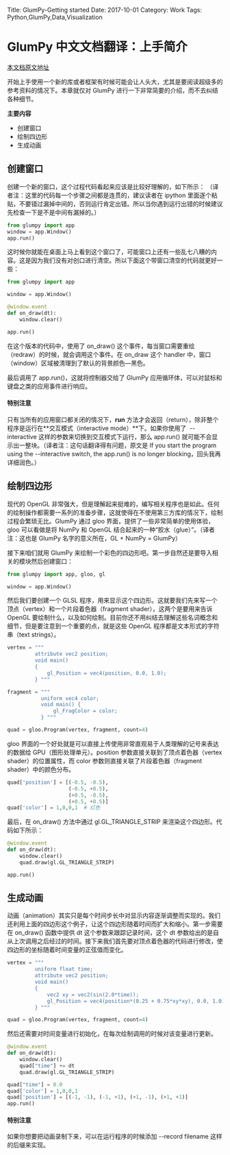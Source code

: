 Title: GlumPy-Getting started
Date: 2017-10-01
Category: Work
Tags: Python,GlumPy,Data,Visualization


# GlumPy 中文文档翻译：上手简介

[本文档原文地址](http://glumpy.readthedocs.io/en/latest/quickstart.html)

开始上手使用一个新的库或者框架有时候可能会让人头大，尤其是要阅读超级多的参考资料的情况下。本章就仅对 GlumPy 进行一下非常简要的介绍，而不去纠结各种细节。



**主要内容**



* 创建窗口
* 绘制四边形
* 生成动画



## 创建窗口

创建一个新的窗口，这个过程代码看起来应该是比较好理解的，如下所示：
（译者注：这里的代码每一个步骤之间都是连贯的，建议读者在 ipython 里面逐个粘贴，不要错过漏掉中间的，否则运行肯定出错。所以当你遇到运行出错的时候建议先检查一下是不是中间有漏掉的。）

```Python
from glumpy import app
window = app.Window()
app.run()
```


这时候你就能在桌面上马上看到这个窗口了，可能窗口上还有一些乱七八糟的内容。这是因为我们没有对创口进行清空。所以下面这个带窗口清空的代码就更好一些：

```Python
from glumpy import app

window = app.Window()

@window.event
def on_draw(dt):
    window.clear()

app.run()
```




在这个版本的代码中，使用了 on_draw() 这个事件，每当窗口需要重绘（redraw）的时候，就会调用这个事件。在 on_draw  这个 handler 中，窗口（window）区域被清理到了默认的背景颜色—黑色。

最后调用了 app.run()，这就将控制器交给了 GlumPy 应用循环体，可以对鼠标和键盘之类的应用事件进行响应。

#### 特别注意


只有当所有的应用窗口都关闭的情况下，**run** 方法才会返回（return），除非整个程序是运行在**交互模式（interactive mode）**下。如果你使用了  --interactive 这样的参数来切换到交互模式下运行，那么 app.run() 就可能不会显示出一整块。（译者注：这句话翻译得有问题，原文是 If you start the program using the --interactive switch, the app.run() is no longer blocking，回头我再详细润色。）






## 绘制四边形

现代的 OpenGL 非常强大，但是理解起来挺难的，编写相关程序也是如此。任何的绘制操作都需要一系列的准备步骤，这就使得在不使用第三方库的情况下，绘制过程会繁琐无比。GlumPy 通过 gloo 界面，提供了一些非常简单的使用体验，gloo 可以看做是将 NumPy 和 OpenGL 结合起来的一种“胶水（glue）”。（译者注：这也是 GlumPy 名字的意义所在，GL +  NumPy = GlumPy）


接下来咱们就用 GlumPy 来绘制一个彩色的四边形吧。第一步自然还是要导入相关的模块然后创建窗口：



```Python
from glumpy import app, gloo, gl

window = app.Window()
```


然后我们要创建一个 GLSL 程序，用来显示这个四边形。这就要我们先来写一个顶点（vertex）和一个片段着色器（fragment shader），这两个是要用来告诉 OpenGL 要绘制什么，以及如何绘制。目前你还不用纠结去理解这些名词概念和细节，但是要注意到一个重要的点，就是这些 OpenGL 程序都是文本形式的字符串（text strings）。


```Python
vertex = """
         attribute vec2 position;
         void main()
         {
             gl_Position = vec4(position, 0.0, 1.0);
         } """

fragment = """
           uniform vec4 color;
           void main() {
               gl_FragColor = color;
           } """

quad = gloo.Program(vertex, fragment, count=4)
```

gloo 界面的一个好处就是可以直接上传使用非常直观易于人类理解的记号来表达的数据给 GPU（图形处理单元）。position 参数直接关联到了顶点着色器（vertex shader）的位置属性，而 color 参数则直接关联了片段着色器（fragment shader）中的颜色分布。




```Python
quad['position'] = [(-0.5, -0.5),
                    (-0.5, +0.5),
                    (+0.5, -0.5),
                    (+0.5, +0.5)]
quad['color'] = 1,0,0,1  # 红色
```

最后，在 on_draw() 方法中通过 gl.GL_TRIANGLE_STRIP 来渲染这个四边形。代码如下所示：

```Python
@window.event
def on_draw(dt):
    window.clear()
    quad.draw(gl.GL_TRIANGLE_STRIP)

app.run()
```

## 生成动画

动画（animation）其实只是每个时间步长中对显示内容逐渐调整而实现的。我们还利用上面的四边形这个例子，让这个四边形随着时间而扩大和缩小。第一步需要在 on_draw() 函数中提供 dt 这个参数来跟踪记录时间，这个 dt 参数给出的是自从上次调用之后经过的时间。接下来我们首先要对顶点着色器的代码进行修改，使四边形的坐标随着时间变量的正弦值而变化。


```Python
vertex = """
         uniform float time;
         attribute vec2 position;
         void main()
         {
             vec2 xy = vec2(sin(2.0*time));
             gl_Position = vec4(position*(0.25 + 0.75*xy*xy), 0.0, 1.0);
         } """

quad = gloo.Program(vertex, fragment, count=4)
```


然后还需要对时间变量进行初始化，在每次绘制调用的时候对该变量进行更新。


```Python
@window.event
def on_draw(dt):
    window.clear()
    quad["time"] += dt
    quad.draw(gl.GL_TRIANGLE_STRIP)

quad["time"] = 0.0
quad['color'] = 1,0,0,1
quad['position'] = [(-1, -1), (-1, +1), (+1, -1), (+1, +1)]
app.run()
```







#### 特别注意


如果你想要把动画录制下来，可以在运行程序的时候添加 --record filename 这样的后缀来实现。



